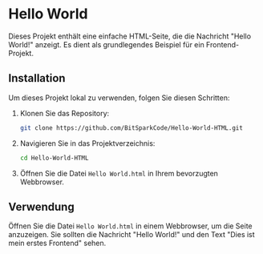 # Hello World

Dieses Projekt enthält eine einfache HTML-Seite, die die Nachricht "Hello World!" anzeigt. Es dient als grundlegendes Beispiel für ein Frontend-Projekt.

## Installation

Um dieses Projekt lokal zu verwenden, folgen Sie diesen Schritten:

1. Klonen Sie das Repository:
   ```bash
   git clone https://github.com/BitSparkCode/Hello-World-HTML.git
   ```

2. Navigieren Sie in das Projektverzeichnis:
   ```bash
   cd Hello-World-HTML
   ```

3. Öffnen Sie die Datei `Hello World.html` in Ihrem bevorzugten Webbrowser.

## Verwendung

Öffnen Sie die Datei `Hello World.html` in einem Webbrowser, um die Seite anzuzeigen. Sie sollten die Nachricht "Hello World!" und den Text "Dies ist mein erstes Frontend" sehen.
